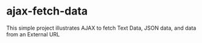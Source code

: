 # ajax-fetch-data
This simple project illustrates AJAX to fetch Text Data, JSON data, and data from an External URL
